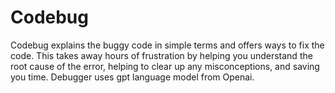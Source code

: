 # Codebug

Codebug explains the buggy code in simple terms and offers ways to fix the code.
This takes away hours of frustration by helping you understand the root cause of the error, helping to clear up any misconceptions, and saving you time. Debugger uses gpt language model from Openai. 

